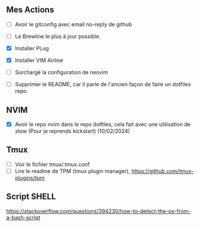 ## Mes Actions

- [ ] Avoir le gitconfig avec email no-reply de github
- [ ] Le Brewline le plus à jour possible.
- [x] Installer PLug
- [x] Installer VIM Airline
- [ ] Surchargé la configuration de neovim

- [ ] Supprimer le README, car il parle de l'ancien façon de faire un dotfiles repo.



## NVIM

- [x] Avoir le repo nvim dans le repo dotfiles, cela fait avec une utilisation de stow (Pour je reprends kickstart) 
(10/02/2024)


## Tmux
- [ ] Voir le fichier tmux/.tmux.conf
- [ ] Lire le readme de TPM (tmux plugin manager), https://github.com/tmux-plugins/tpm

## Script SHELL
https://stackoverflow.com/questions/394230/how-to-detect-the-os-from-a-bash-script

